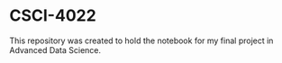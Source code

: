 # CSCI-4022
This repository was created to hold the notebook for my final project in Advanced Data Science.
